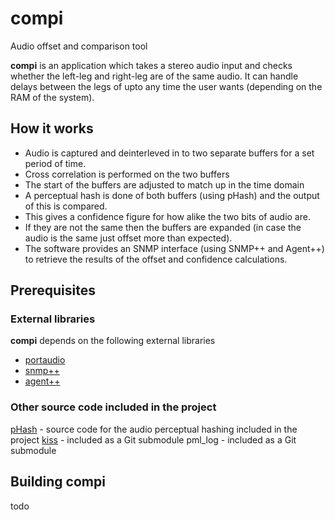 # compi
Audio offset and comparison tool

**compi** is an application which takes a stereo audio input and checks whether the left-leg and right-leg are of the same audio. It can handle delays between the legs of upto any time the user wants (depending on the RAM of the system).

## How it works

* Audio is captured and deinterleved in to two separate buffers for a set period of time.
* Cross correlation is performed on the two buffers
* The start of the buffers are adjusted to match up in the time domain
* A perceptual hash is done of both buffers (using pHash) and the output of this is compared.
* This gives a confidence figure for how alike the two bits of audio are.
* If they are not the same then the buffers are expanded (in case the audio is the same just offset more than expected).
* The software provides an SNMP interface (using SNMP++ and Agent++) to retrieve the results of the offset and confidence calculations. 

## Prerequisites
### External libraries
**compi** depends on the following external libraries
* [portaudio](http://www.portaudio.com/download.html)
* [snmp++](https://agentpp.com/download/snmp++-3.4.2.tar.gz)
* [agent++](https://agentpp.com/download/agent++-4.3.1.tar.gz)

### Other source code included in the project
[pHash](https://www.phash.org/) - source code for the audio perceptual hashing included in the project
[kiss](https://github.com/mborgerding/kissfft) - included as a Git submodule
pml_log - included as a Git submodule

## Building compi
todo
